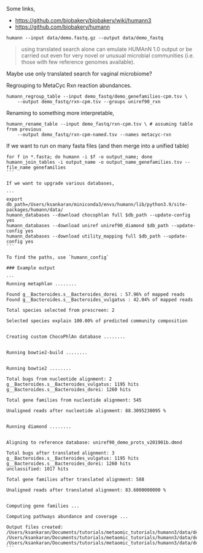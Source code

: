 
Some links,

* https://github.com/biobakery/biobakery/wiki/humann3
* https://github.com/biobakery/humann

```
humann --input data/demo.fastq.gz --output data/demo_fastq
```

> using translated search alone can emulate HUMAnN 1.0 output or be carried out
> even for very novel or unusual microbial communities (i.e. those with few
> reference genomes available).

Maybe use only translated search for vaginal microbiome?

Regrouping to MetaCyc Rxn reaction abundances.

```
humann_regroup_table --input demo_fastq/demo_genefamilies-cpm.tsv \
    --output demo_fastq/rxn-cpm.tsv --groups uniref90_rxn
```

Renaming to something more interpretable,

```
humann_rename_table --input demo_fastq/rxn-cpm.tsv \ # assuming table from previous
    --output demo_fastq/rxn-cpm-named.tsv --names metacyc-rxn
```

If we want to run on many fasta files (and then merge into a unified table)

````
for f in *.fasta; do humann -i $f -o output_name; done
humann_join_tables -i output_name -o output_name_genefamilies.tsv --file_name genefamilies
```

If we want to upgrade various databases,

```
export db_path=/Users/ksankaran/miniconda3/envs/humann/lib/python3.9/site-packages/humann/data/
humann_databases --download chocophlan full $db_path --update-config yes
humann_databases --download uniref uniref90_diamond $db_path --update-config yes
humann_databases --download utility_mapping full $db_path --update-config yes
```

To find the paths, use `humann_config`

### Example output

```
Running metaphlan ........

Found g__Bacteroides.s__Bacteroides_dorei : 57.96% of mapped reads
Found g__Bacteroides.s__Bacteroides_vulgatus : 42.04% of mapped reads

Total species selected from prescreen: 2

Selected species explain 100.00% of predicted community composition


Creating custom ChocoPhlAn database ........


Running bowtie2-build ........


Running bowtie2 ........

Total bugs from nucleotide alignment: 2
g__Bacteroides.s__Bacteroides_vulgatus: 1195 hits
g__Bacteroides.s__Bacteroides_dorei: 1260 hits

Total gene families from nucleotide alignment: 545

Unaligned reads after nucleotide alignment: 88.3095238095 %


Running diamond ........


Aligning to reference database: uniref90_demo_prots_v201901b.dmnd

Total bugs after translated alignment: 3
g__Bacteroides.s__Bacteroides_vulgatus: 1195 hits
g__Bacteroides.s__Bacteroides_dorei: 1260 hits
unclassified: 1017 hits

Total gene families after translated alignment: 588

Unaligned reads after translated alignment: 83.6000000000 %


Computing gene families ...

Computing pathways abundance and coverage ...

Output files created:
/Users/ksankaran/Documents/tutorials/metaomic_tutorials/humann3/data/demo_fastq/demo_genefamilies.tsv
/Users/ksankaran/Documents/tutorials/metaomic_tutorials/humann3/data/demo_fastq/demo_pathabundance.tsv
/Users/ksankaran/Documents/tutorials/metaomic_tutorials/humann3/data/demo_fastq/demo_pathcoverage.tsv
```
